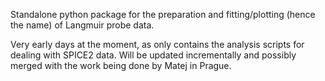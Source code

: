 Standalone python package for the preparation and fitting/plotting (hence the name) of Langmuir probe data.

Very early days at the moment, as only contains the analysis scripts for dealing with SPICE2 data. Will be updated incrementally and possibly merged with the work being done by Matej in Prague.